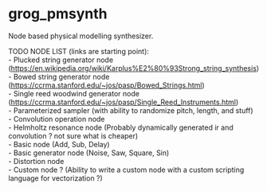 # grog_pmsynth

Node based physical modelling synthesizer.  

TODO NODE LIST (links are starting point):  
    - Plucked string generator node (https://en.wikipedia.org/wiki/Karplus%E2%80%93Strong_string_synthesis)  
    - Bowed string generator node (https://ccrma.stanford.edu/~jos/pasp/Bowed_Strings.html)   
    - Single reed woodwind generator node (https://ccrma.stanford.edu/~jos/pasp/Single_Reed_Instruments.html)  
    - Parameterized sampler (with ability to randomize pitch, length, and stuff)  
    - Convolution operation node  
    - Helmholtz resonance node (Probably dynamically generated ir and convolution ? not sure what is cheaper)  
    - Basic node (Add, Sub, Delay)  
    - Basic generator node (Noise, Saw, Square, Sin)  
    - Distortion node  
    - Custom node ? (Ability to write a custom node with a custom scripting language for vectorization ?)  